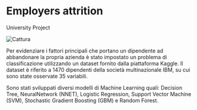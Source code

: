 # Employers attrition
University Project

![Cattura](https://user-images.githubusercontent.com/49710127/95359713-be0ef780-08ca-11eb-80c5-7d97eedc819a.PNG)


Per evidenziare i fattori principali che portano un dipendente ad abbandonare la propria azienda è stato impostato un problema di classificazione utilizzando un dataset fornito dalla piattaforma Kaggle. Il dataset è riferito a 1470 dipendenti della società multinazionale IBM, su cui sono state osservate 35 variabili. 

Sono stati sviluppati diversi modelli di Machine Learning quali: Decision Tree, NeuralNetwork (NNET), Logistic Regression, Support Vector Machine (SVM), Stochastic Gradient Boosting (GBM) e Random Forest.

